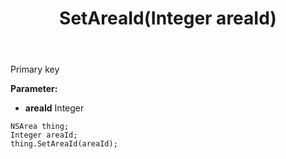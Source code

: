 ﻿---
uid: crmscript_ref_NSArea_SetAreaId
title: SetAreaId(Integer areaId)
intellisense: NSArea.SetAreaId
keywords: NSArea, GetAreaId
so.topic: reference
---

Primary key

**Parameter:** 
 - **areaId** Integer

```crmscript
NSArea thing;
Integer areaId;
thing.SetAreaId(areaId);
```

